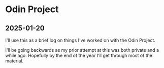 # Odin Project

## 2025-01-20

I'll use this as a brief log on things I've worked on with the Odin Project.

I'll be going backwards as my prior attempt at this was both private and a while ago. Hopefully by the end of the year I'll get through most of the material.
